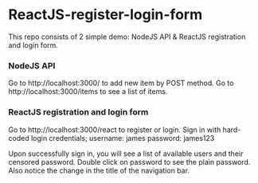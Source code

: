 # ReactJS-register-login-form

This repo consists of 2 simple demo: NodeJS API & ReactJS registration and login form.

<h3>NodeJS API</h3>
Go to http://localhost:3000/ to add new item by POST method.
Go to http://localhost:3000/items to see a list of items.

<h3>ReactJS registration and login form</h3>
Go to http://localhost:3000/react to register or login.
Sign in with hard-coded login credentials;
username: james
password: james123

Upon successfully sign in, you will see a list of available users and their censored password.
Double click on password to see the plain password.
Also notice the change in the title of the navigation bar.
